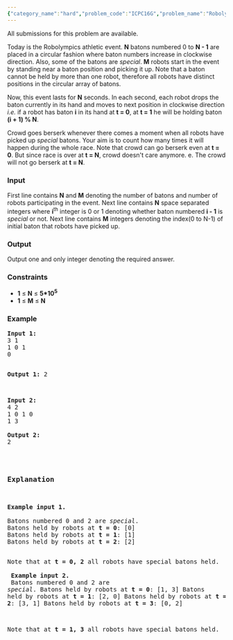 ```yaml
---
{"category_name":"hard","problem_code":"ICPC16G","problem_name":"Robolympic Batons","languages_supported":{"0":"C","1":"CPP14","2":"JAVA","3":"PYTH","4":"PYTH 3.4"},"max_timelimit":5,"source_sizelimit":50000,"problem_author":"admin3","problem_tester":null,"date_added":"18-10-2016","tags":{"0":"admin3"},"time":{"view_start_date":1477153800,"submit_start_date":1477153800,"visible_start_date":1477153800,"end_date":1735669800},"layout":"problem"}
---
```

<span class="solution-visible-txt">All submissions for this problem are available.</span><p>Today is the Robolympics athletic event. <b>N</b> batons numbered 0 to <b>N - 1</b> are placed in a circular fashion where baton numbers increase in clockwise direction. Also, some of the batons are <i>special</i>. <b>M</b> robots start in the event by standing near a baton position and picking it up. Note that a baton cannot be held by more than one robot, therefore all robots have distinct positions in the circular array of batons.</p>

<p>Now, this event lasts for <b>N</b> seconds. In each second, each robot drops the baton currently in its hand and moves to next position in clockwise direction <i>i.e.</i> if a robot has baton <b>i</b> in its hand at <b>t = 0</b>, at <b>t = 1</b> he will be holding baton <b>(i + 1) % N</b>.
</p>

<p>Crowd goes berserk whenever there comes a moment when all robots have picked up <i>special</i> batons. Your aim is to count how many times it will happen during the whole race. Note that crowd can go berserk even at <b>t = 0</b>. But since race is over at <b>t = N</b>, crowd doesn't care anymore. e. The crowd will not go berserk at <b>t = N</b>.</p>


<h3>Input</h3>
<p>First line contains <b>N</b> and <b>M</b> denoting the number of batons and number of robots participating in the event. Next line contains <b>N</b> space separated integers where <b>i</b><sup>th</sup> integer is 0 or 1 denoting whether baton numbered <b>i - 1</b> is <i>special</i> or not. Next line contains <b>M</b> integers denoting the index(0 to N-1) of initial baton that robots have picked up.</p>

<h3>Output</h3>
<p>Output one and only integer denoting the required answer.</p>

<h3>Constraints</h3>
<ul>
<li><b>1</b> ≤ <b>N</b> ≤ <b>5*10<sup>5</sup></b></li>
<li><b>1</b> ≤ <b>M</b> ≤ <b>N</sup></b></li>
</ul>
<h3>Example</h3>
<pre><b>Input 1:</b>
3 1
1 0 1
0

<b>Output 1:</b>
2

<pre><b>Input 2:</b>
4 2
1 0 1 0
1 3

<b>Output 2:</b>
2
</pre>
<h3>Explanation</h3>
<p><b>Example input 1.</b> <br/>
Batons numbered 0 and 2 are <i>special</i>.
Batons held by robots at <b>t = 0</b>: [0]
Batons held by robots at <b>t = 1</b>: [1]
Batons held by robots at <b>t = 2</b>: [2]

Note that at <b>t = 0, 2</b> all robots have special batons held.
<br/>
<b>Example input 2.</b> <br/>
Batons numbered 0 and 2 are <i>special</i>.
Batons held by robots at <b>t = 0</b>: [1, 3]
Batons held by robots at <b>t = 1</b>: [2, 0]
Batons held by robots at <b>t = 2</b>: [3, 1]
Batons held by robots at <b>t = 3</b>: [0, 2]

Note that at <b>t = 1, 3</b> all robots have special batons held.
</p>